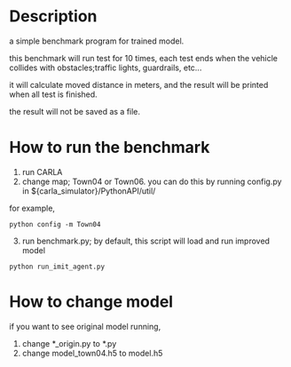 # Description
a simple benchmark program for trained model.

this benchmark will run test for 10 times, each test ends when the vehicle collides with obstacles;traffic lights, guardrails, etc...

it will calculate moved distance in meters, and the result will be printed when all test is finished.

the result will not be saved as a file. 

# How to run the benchmark
1. run CARLA
2. change map; Town04 or Town06. you can do this by running config.py in ${carla_simulator}/PythonAPI/util/


for example,
```
python config -m Town04
```
3. run benchmark.py; by default, this script will load and run improved model

```
python run_imit_agent.py
```

# How to change model
if you want to see original model running,
1. change *_origin.py to *.py
2. change model_town04.h5 to model.h5
